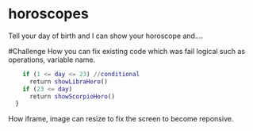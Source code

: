 # horoscopes
Tell your day of birth and I can show your horoscope and....

#Challenge 
How you can fix existing code which was fail logical such as operations, variable name.
```e.g   if (month == OCT) {
    if (1 <= day <= 23) //conditional
      return showLibraHoro()
    if (23 <= day)
      return showScorpioHoro()
  }
 ```
How iframe, image can resize to fix the screen to become reponsive.
